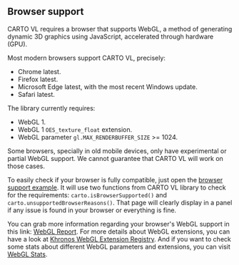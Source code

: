 ## Browser support

CARTO VL requires a browser that supports WebGL, a method of generating dynamic 3D graphics using JavaScript, accelerated through hardware (GPU).

Most modern browsers support CARTO VL, precisely:
 - Chrome latest.
 - Firefox latest.
 - Microsoft Edge latest, with the most recent Windows update.
 - Safari latest.

The library currently requires:
* WebGL 1.
* WebGL 1 `OES_texture_float` extension.
* WebGL parameter `gl.MAX_RENDERBUFFER_SIZE` >= 1024.

Some browsers, specially in old mobile devices, only have experimental or partial WebGL support. We cannot guarantee that CARTO VL will work on those cases.

To easily check if your browser is fully compatible, just open the [browser support example](https://carto.com/developers/carto-vl/examples/#example-check-for-browser-support). It will use two functions from CARTO VL library to check for the requirements: `carto.isBrowserSupported()` and `carto.unsupportedBrowserReasons()`. That page will clearly display in a panel if any issue is found in your browser or everything is fine.

You can grab more information regarding your browser's WebGL support in this link: [WebGL Report](http://webglreport.com/). For more details about WebGL extensions, you can have a look at [Khronos WebGL Extension Registry](https://www.khronos.org/registry/webgl/extensions/). And if you want to check some stats about different WebGL parameters and extensions, you can visit [WebGL Stats](https://webglstats.com/webgl).
